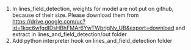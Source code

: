 1. In lines_field_detection, weights for model are not put on github, because of their size.
Please download them from https://drive.google.com/uc?id=1kgc6wfgdIDsHBhFMAr6YwTWbrigNv_UB&export=download
and extract in lines_and_field_detection/out folder
2. Add python interpreter hook on lines_and_field_detection folder